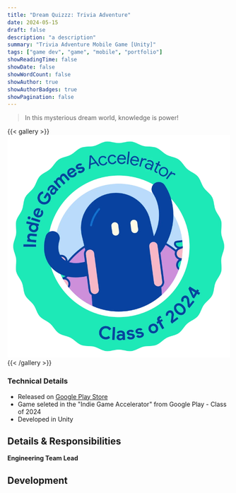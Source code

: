 ```yaml
---
title: "Dream Quizzz: Trivia Adventure"
date: 2024-05-15
draft: false
description: "a description"
summary: "Trivia Adventure Mobile Game [Unity]"
tags: ["game dev", "game", "mobile", "portfolio"]
showReadingTime: false
showDate: false
showWordCount: false
showAuthor: true
showAuthorBadges: true
showPagination: false
---
```


> In this mysterious dream world, knowledge is power!

{{< gallery >}}
    <img src="indie_game_accelerator.webp" class="grid-w60" />
{{< /gallery >}}

### Technical Details

- Released on [Google Play Store](https://play.google.com/store/apps/details?id=com.ocarina.dreamquiz)
- Game seleted in the "Indie Game Accelerator" from Google Play - Class of 2024
- Developed in Unity

## Details & Responsibilities 

**Engineering Team Lead**

## Development